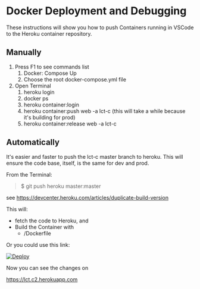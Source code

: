 # Docker Deployment and Debugging

These instructions will show you how to push Containers running in VSCode to the Heroku container repository.

## Manually

1. Press F1 to see commands list
   1. Docker: Compose Up
   2. Choose the root docker-compose.yml file
2. Open Terminal
    1. heroku login
    2. docker ps
    3. heroku container:login
    4. heroku container:push web -a lct-c (this will take a while because it's building for prod)
    5. heroku container:release web -a lct-c

## Automatically

It's easier and faster to push the lct-c master branch to heroku. This will ensure the code base, itself, is the same for dev and prod.

From the Terminal:
>$ git push heroku master:master

see https://devcenter.heroku.com/articles/duplicate-build-version

This will:

* fetch the code to Heroku, and
* Build the Container with
  * /Dockerfile

Or you could use this link:

[![Deploy](https://www.herokucdn.com/deploy/button.svg)](https://heroku.com/deploy)

Now you can see the changes on

<https://lct.c2.herokuapp.com>
